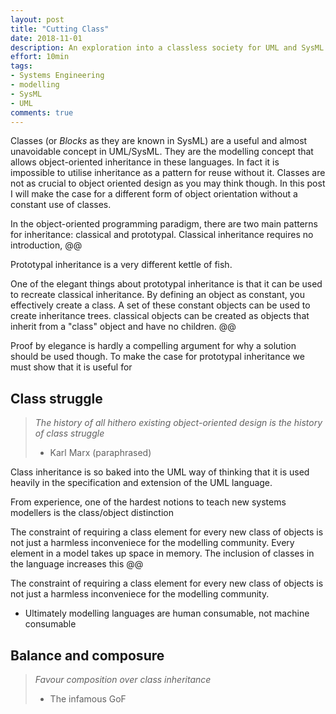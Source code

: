 ```yaml
---
layout: post
title: "Cutting Class"
date: 2018-11-01
description: An exploration into a classless society for UML and SysML modellers.
effort: 10min
tags:
- Systems Engineering
- modelling
- SysML
- UML
comments: true
---
```


Classes (or *Blocks* as they are known in SysML) are a useful and almost unavoidable concept in UML/SysML. They are the modelling concept that allows object-oriented inheritance in these languages. In fact it is impossible to utilise inheritance as a pattern for reuse without it. Classes are not as crucial to object oriented design as you may think though. In this post I will make the case for a different form of object orientation without a constant use of classes.

<!-- more -->

In the object-oriented programming paradigm, there are two main patterns for inheritance: classical and prototypal. Classical inheritance requires no introduction, @@

Prototypal inheritance is a very different kettle of fish. 

One of the elegant things about prototypal inheritance is that it can be used to recreate classical inheritance. By defining an object as constant, you effectively create a class. A set of these constant objects can be used to create inheritance trees. classical objects can be created as objects that inherit from a "class" object and have no children. @@ 

Proof by elegance is hardly a compelling argument for why a solution should be used though. To make the case for prototypal inheritance we must show that it is useful for 

## Class struggle

> *The history of all hithero existing object-oriented design is the history of class struggle*
> - Karl Marx (paraphrased)


Class inheritance is so baked into the UML way of thinking that it is used heavily in the specification and extension of the UML language.

From experience, one of the hardest notions to teach new systems modellers is the class/object distinction

The constraint of requiring a class element for every new class of objects is not just a harmless inconveniece for the modelling community. Every element in a model takes up space in memory. The inclusion of classes in the language increases this @@

The constraint of requiring a class element for every new class of objects is not just a harmless inconveniece for the modelling community.



 - Ultimately modelling languages are human consumable, not machine consumable

## Balance and composure

> *Favour composition over class inheritance*
> - The infamous GoF
